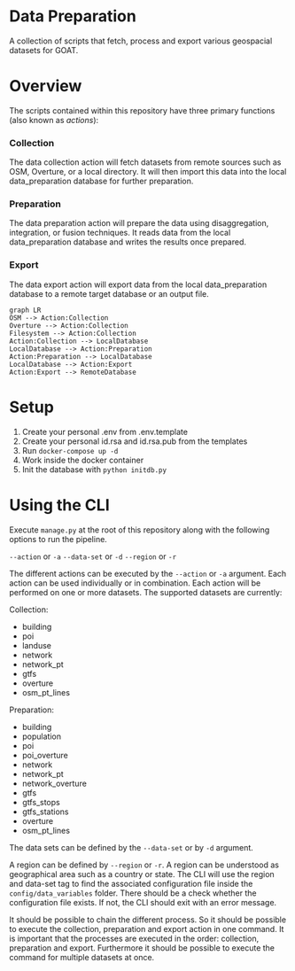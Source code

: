 # Data Preparation
A collection of scripts that fetch, process and export various geospacial datasets for GOAT.

# Overview

The scripts contained within this repository have three primary functions (also known as *actions*):

### Collection
The data collection action will fetch datasets from remote sources such as OSM, Overture, or a local directory. It will then import this data into the local data_preparation database for further preparation.

### Preparation
The data preparation action will prepare the data using disaggregation, integration, or fusion techniques. It reads data from the local data_preparation database and writes the results once prepared.

### Export
The data export action will export data from the local data_preparation database to a remote target database or an output file.

```mermaid
graph LR
OSM --> Action:Collection
Overture --> Action:Collection
Filesystem --> Action:Collection
Action:Collection --> LocalDatabase
LocalDatabase --> Action:Preparation
Action:Preparation --> LocalDatabase
LocalDatabase --> Action:Export
Action:Export --> RemoteDatabase
```

# Setup

1. Create your personal .env from .env.template
2. Create your personal id.rsa and id.rsa.pub from the templates
3. Run `docker-compose up -d`
4. Work inside the docker container
5. Init the database with `python initdb.py`

# Using the CLI

Execute `manage.py` at the root of this repository along with the following options to run the pipeline.

`--action` or `-a`
`--data-set` or `-d`
`--region` or `-r`

The different actions can be executed by the `--action` or `-a` argument. Each action can be used individually or in combination. Each action will be performed on one or more datasets. The supported datasets are currently:

Collection:
- building
- poi
- landuse
- network
- network_pt
- gtfs
- overture
- osm_pt_lines

Preparation:
- building
- population
- poi
- poi_overture
- network
- network_pt
- network_overture
- gtfs
- gtfs_stops
- gtfs_stations
- overture
- osm_pt_lines

The data sets can be defined by the `--data-set` or by `-d` argument.

A region can be defined by `--region` or `-r`. A region can be understood as geographical area such as a country or state. The CLI will use the region and data-set tag to find the associated configuration file inside the `config/data_variables` folder. There should be a check whether the configuration file exists. If not, the CLI should exit with an error message. 

It should be possible to chain the different process. So it should be possible to execute the collection, preparation and export action in one command. It is important that the processes are executed in the order: collection, preparation and export. Furthermore it should be possible to execute the command for multiple datasets at once.
